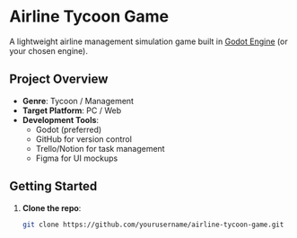 # Airline Tycoon Game

A lightweight airline management simulation game built in [Godot Engine](https://godotengine.org) (or your chosen engine).

## Project Overview

- **Genre**: Tycoon / Management
- **Target Platform**: PC / Web
- **Development Tools**:
  - Godot (preferred)
  - GitHub for version control
  - Trello/Notion for task management
  - Figma for UI mockups

## Getting Started

1. **Clone the repo**:
   ```bash
   git clone https://github.com/yourusername/airline-tycoon-game.git
